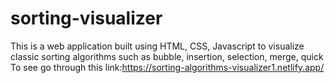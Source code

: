 # sorting-visualizer
This is a web application built using HTML, CSS, Javascript to visualize classic sorting algorithms such as bubble, insertion, selection, merge, quick
To see go through this link:https://sorting-algorithms-visualizer1.netlify.app/
